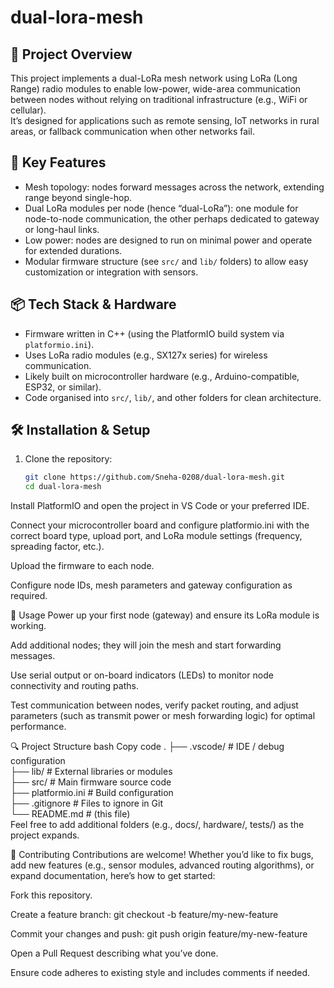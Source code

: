 # dual-lora-mesh

## 🎯 Project Overview  
This project implements a dual-LoRa mesh network using LoRa (Long Range) radio modules to enable low-power, wide-area communication between nodes without relying on traditional infrastructure (e.g., WiFi or cellular).  
It’s designed for applications such as remote sensing, IoT networks in rural areas, or fallback communication when other networks fail.

## 🧩 Key Features  
- Mesh topology: nodes forward messages across the network, extending range beyond single-hop.  
- Dual LoRa modules per node (hence “dual-LoRa”): one module for node-to-node communication, the other perhaps dedicated to gateway or long-haul links.  
- Low power: nodes are designed to run on minimal power and operate for extended durations.  
- Modular firmware structure (see `src/` and `lib/` folders) to allow easy customization or integration with sensors.

## 📦 Tech Stack & Hardware  
- Firmware written in C++ (using the PlatformIO build system via `platformio.ini`).  
- Uses LoRa radio modules (e.g., SX127x series) for wireless communication.  
- Likely built on microcontroller hardware (e.g., Arduino-compatible, ESP32, or similar).  
- Code organised into `src/`, `lib/`, and other folders for clean architecture.

## 🛠 Installation & Setup  
1. Clone the repository:  
   ```bash
   git clone https://github.com/Sneha-0208/dual-lora-mesh.git
   cd dual-lora-mesh
Install PlatformIO and open the project in VS Code or your preferred IDE.

Connect your microcontroller board and configure platformio.ini with the correct board type, upload port, and LoRa module settings (frequency, spreading factor, etc.).

Upload the firmware to each node.

Configure node IDs, mesh parameters and gateway configuration as required.

🚀 Usage
Power up your first node (gateway) and ensure its LoRa module is working.

Add additional nodes; they will join the mesh and start forwarding messages.

Use serial output or on-board indicators (LEDs) to monitor node connectivity and routing paths.

Test communication between nodes, verify packet routing, and adjust parameters (such as transmit power or mesh forwarding logic) for optimal performance.

🔍 Project Structure
bash
Copy code
.
├── .vscode/               # IDE / debug configuration  
├── lib/                   # External libraries or modules  
├── src/                   # Main firmware source code  
├── platformio.ini         # Build configuration  
├── .gitignore             # Files to ignore in Git  
└── README.md              # (this file)  
Feel free to add additional folders (e.g., docs/, hardware/, tests/) as the project expands.

👥 Contributing
Contributions are welcome! Whether you’d like to fix bugs, add new features (e.g., sensor modules, advanced routing algorithms), or expand documentation, here’s how to get started:

Fork this repository.

Create a feature branch: git checkout -b feature/my-new-feature

Commit your changes and push: git push origin feature/my-new-feature

Open a Pull Request describing what you’ve done.

Ensure code adheres to existing style and includes comments if needed.
